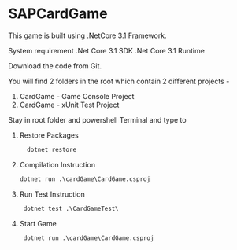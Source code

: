 # SAPCardGame
This  game is built using .NetCore 3.1 Framework.

System requirement 
 .Net Core 3.1 SDK
 .Net Core 3.1 Runtime
 

Download the code from Git. 

You will find 2 folders in the root which contain 2 different projects - 

 1. CardGame - Game Console Project
 2. CardGame - xUnit Test Project

Stay in root folder and  powershell Terminal and type to

1. Restore Packages <br/>
    ```html
      dotnet restore
    ```
2. Compilation Instruction <br/>
     ```html
     dotnet run .\cardGame\CardGame.csproj
     ```
3. Run Test Instruction <br/>
    ```html
     dotnet test .\CardGameTest\
     ```
4. Start Game <br/>
    ```html
     dotnet run .\cardGame\CardGame.csproj
    ```
